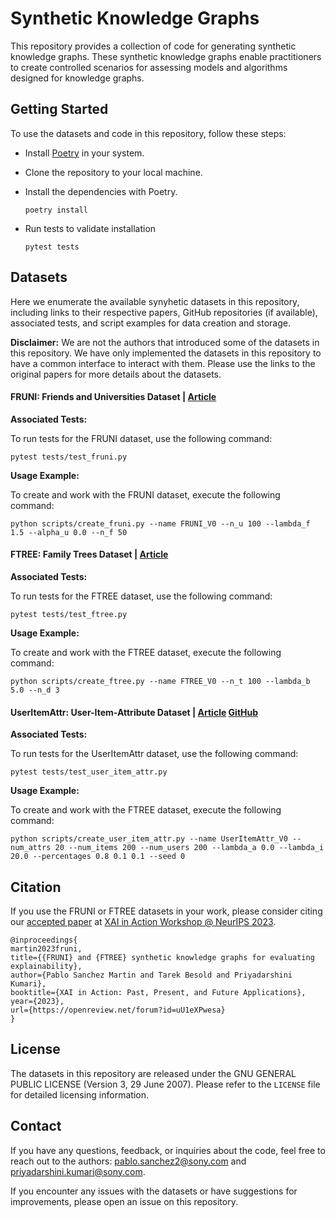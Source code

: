# Synthetic Knowledge Graphs

This repository provides a collection of code for generating synthetic knowledge graphs. These synthetic knowledge graphs enable practitioners to create controlled scenarios for assessing models and algorithms designed for knowledge graphs.

## Getting Started


To use the datasets and code in this repository, follow these steps:

- Install [Poetry](https://python-poetry.org/) in your system.

- Clone the repository to your local machine.

- Install the dependencies with Poetry.

    ```shell
    poetry install
    ```

- Run tests to validate installation

    ```shell
    pytest tests
    ```


## Datasets

Here we enumerate the available synyhetic datasets in this repository, including links to their respective papers, GitHub repositories (if available), associated tests, and script examples for data creation and storage.

**Disclaimer:** We are not the authors that introduced some of the datasets in this repository. We have only implemented the datasets in this repository to have a common interface to interact with them. Please use the links to the original papers for more details about the datasets.



#### FRUNI: Friends and Universities Dataset | [Article](https://openreview.net/forum?id=uU1eXPwesa)

**Associated Tests:** 

To run tests for the FRUNI dataset, use the following command:
```shell
pytest tests/test_fruni.py
```

**Usage Example:** 

To create and work with the FRUNI dataset, execute the following command:
```shell
python scripts/create_fruni.py --name FRUNI_V0 --n_u 100 --lambda_f 1.5 --alpha_u 0.0 --n_f 50
```

#### FTREE: Family Trees Dataset | [Article](https://openreview.net/forum?id=uU1eXPwesa)

**Associated Tests:** 

To run tests for the FTREE dataset, use the following command:
```shell
pytest tests/test_ftree.py
```

**Usage Example:** 

To create and work with the FTREE dataset, execute the following command:
```shell
python scripts/create_ftree.py --name FTREE_V0 --n_t 100 --lambda_b 5.0 --n_d 3
```

#### UserItemAttr: User-Item-Attribute Dataset | [Article](https://arxiv.org/pdf/2302.12465.pdf)  [GitHub](https://github.com/amazon-science/page-link-path-based-gnn-explanation/tree/main)
**Associated Tests:** 

To run tests for the UserItemAttr dataset, use the following command:
```shell
pytest tests/test_user_item_attr.py
```

**Usage Example:** 

To create and work with the FTREE dataset, execute the following command:
```shell
python scripts/create_user_item_attr.py --name UserItemAttr_V0 --num_attrs 20 --num_items 200 --num_users 200 --lambda_a 0.0 --lambda_i 20.0 --percentages 0.8 0.1 0.1 --seed 0 
```


## Citation

If you use the FRUNI or FTREE datasets in your work, please consider citing our [accepted paper](https://openreview.net/forum?id=uU1eXPwesa) at [XAI in Action Workshop @ NeurIPS 2023](https://xai-in-action.github.io/NeurIPS).


```
@inproceedings{
martin2023fruni,
title={{FRUNI} and {FTREE} synthetic knowledge graphs for evaluating explainability},
author={Pablo Sanchez Martin and Tarek Besold and Priyadarshini Kumari},
booktitle={XAI in Action: Past, Present, and Future Applications},
year={2023},
url={https://openreview.net/forum?id=uU1eXPwesa}
}
```

## License

The datasets in this repository are released under the GNU GENERAL PUBLIC LICENSE (Version 3, 29 June 2007). Please refer to the `LICENSE` file for detailed licensing information.



## Contact


If you have any questions, feedback, or inquiries about the code, feel free to reach out to the authors: [pablo.sanchez2@sony.com](mailto:pablo.sanchez2@sony.com) and [priyadarshini.kumari@sony.com](mailto:priyadarshini.kumari@sony.com).

If you encounter any issues with the datasets or have suggestions for improvements, please open an issue on this repository.


